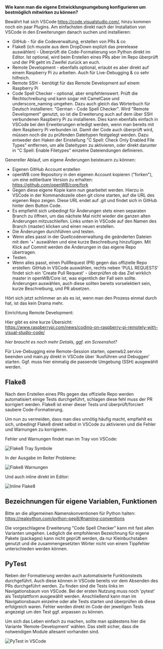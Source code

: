 **Wie kann man die eigene Entwicklungsumgebung konfigurieren um bestmöglich mitwirken zu können?**

Bewährt hat sich VSCode <https://code.visualstudio.com/>, hinzu kommen noch ein paar Plugins. Am einfachsten direkt nach der Installation von VSCode in den Erweiterungen danach suchen und installieren:

* GitHub - für die Codeverwaltung, erstellen von PRs & co
* Flake8 (ich musste aus dem DropDown explizit das prerelease auswählen) - Überprüft die Code-Formatierung von Python direkt im Editor. Ist optional, wird beim Erstellen eines PRs aber im Repo überprüft und der PR geht im Zweifel zurück an euch.
* Remote Development - ebenfalls optional, erlaubt es aber direkt auf einem Raspberry Pi zu arbeiten. Auch für Live-Debugging & co sehr hilfreich.
* Remote SSH - benötigt für das Remote Development auf einem Raspberry Pi
* Code Spell Checker - optional, aber empfehlenswert. Prüft die Rechtschreibung und kann sogar mit CamelCase und underscore_naming umgehen. Dazu auch gleich das Wörterbuch für Deutsch installieren: "German - Code Spell Checker". Wird "Remote Development" genutzt, so ist die Erweiterung auch auf dem über SSH verbundenen Raspberry Pi zu installieren. Dies kann ebenfalls einfach in VSCode bei den Erweiterungen erledigt werden, wenn man bereits mit dem Raspberry Pi verbunden ist. Damit der Code auch überprüft wird, müssen noch die zu prüfenden Dateitypen festgelegt werden. Dazu entweder den Haken der Einstellung "C Spell: Check Only Enabled File Types" entfernen, um alle Dateitypen zu aktivieren, oder direkt darunter in "C Spell: Enable Filetypes" einzelne Dateiendungen definieren.

Genereller Ablauf, um eigene Änderungen beisteuern zu können:

* Eigenen GitHub Account erstellen
* openWB core Repository in den eigenen Account kopieren ("forken"), um eine editierbare Version zu erhalten: <https://github.com/openWB/core/fork>
* Gegen diese eigene Kopie kann nun gearbeitet werden. Hierzu in VSCode in der Kommandozeile oben git clone starten, auf die URL des eigenen Repo zeigen. Diese URL endet auf .git und findet sich in GitHub hinter dem Button Code.
* Es empfiehlt sich unbedingt für Änderungen stets einen separaten Branch zu öffnen, um das nächste Mal nicht wieder die ganzen alten Änderungen mitzuschleifen. Links unten in VSCode auf den Namen des Branch (master) klicken und einen neuen erstellen.
* Die Änderungen durchführen und testen.
* Wenn alles passt in der Quellcodeverwaltung die geänderten Dateien mit dem '+' auswählen und eine kurze Beschreibung hinzufügen. Mit Klick auf Commit werden die Änderungen in das eigene Repo übertragen.
* Testen.
* Wenn alles passt, einen PullRequest (PR) gegen das offizielle Repo erstellen: GitHub in VSCode auswählen, rechts neben 'PULL REQUESTS' findet sich ein 'Create Pull Request' - überprüfen ob das Ziel wirklich master in openWB/Core ist, was eigentlich der Fall sein sollte. Änderungen auswählen, auch diese sollten bereits vorselektiert sein, kurze Beschreibung, und PR absetzen.

Hört sich jetzt schlimmer an als es ist, wenn man den Prozess einmal durch hat, ist das kein Drama mehr.

Einrichtung Remote Development:

Hier gibt es eine kurze Übersicht: <https://www.raspberrypi.com/news/coding-on-raspberry-pi-remotely-with-visual-studio-code/>

*hier braucht es noch mehr Details, ggf. ein Screenshot?*

Für Live-Debugging eine Remote-Session starten, openwb2.service beenden und main.py direkt in VSCode über 'Ausführen und Debuggen' starten. Ggf. muss hier einmalig die passende Umgebung (SSH) ausgewählt werden.

## Flake8

Nach dem Erstellen eines PRs gegen das offizielle Repo werden automatisiert einige Tests durchgeführt, schlagen diese fehl muss der PR korrigiert werden.
Flake8 ist einer dieser Tests und überprüft/forciert saubere Code-Formatierung.

Um nun zu vermeiden, dass man dies unnötig häufig macht, empfiehlt es sich, unbedingt Flake8 direkt selbst in VSCode zu aktivieren und die Fehler und Warnungen zu korrigieren.

Fehler und Warnungen findet man im Tray von VSCode:

![Flake8 Tray Symbole](VSCode-Tray-Flake8.png)

In der Ausgabe im Reiter Probleme:

![Flake8 Warnungen](VSCode-Problems-Flake8.png)

Und auch inline direkt im Editor:

![Inline Flake8](VSCode-Inline-Flake8.png)

## Bezeichnungen für eigene Variablen, Funktionen

Bitte an die allgemeinen Namenskonventionen für Python halten: <https://realpython.com/python-pep8/#naming-conventions>

Die vorgeschlagene Erweiterung "Code Spell Checker" kann mit fast allen Varianten umgehen. Lediglich die empfohlenen Bezeichnung für eigene Pakete (packages) kann nicht geprüft werden, da nur Kleinbuchstaben genutzt und die zusammengesetzten Wörter nicht von einem Tippfehler unterschieden werden können.

## PyTest

Neben der Formatierung werden auch automatisierte Funktionstests durchgeführt. Auch diese können in VSCode bereits vor dem Absenden des PRs durchgeführt werden.
Zu finden sind die Tests links im Navigationsbaum von VSCode. Bei der ersten Nutzung muss noch 'pytest' als Testplattform ausgewählt werden. Anschließend kann man im Navigationsbaum einzelne oder alle Tests starten und überprüfen ob diese erfolgreich waren. Fehler werden direkt im Code der jeweiligen Tests angezeigt um den Test ggf. anpassen zu können.

Um sich das Leben einfach zu machen, sollte man spätestens hier die Variante 'Remote-Development' wählen. Das stellt sicher, dass die notwendigen Module allesamt vorhanden sind.

![PyTest in VSCode](VSCode-PyTest.png)

